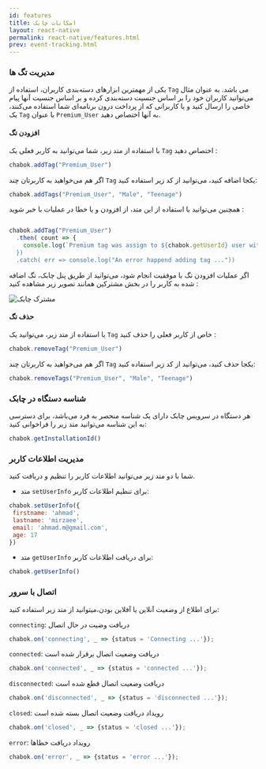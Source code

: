 ```yaml
---
id: features
title: امکانات‌ چابک 
layout: react-native
permalink: react-native/features.html
prev: event-tracking.html
---
```

### مدیریت تگ ها
یکی از مهمترین ابزارهای دسته‌بندی کاربران، استفاده از `Tag` می باشد. به عنوان مثال می‌توانید کاربران خود را بر اساس جنسیت دسته‌بندی کرده و بر اساس جنسیت آنها پیام خاصی را ارسال کنید و یا کاربرانی که از پرداخت درون برنامه‌ای شما استفاده می‌کنند، یک `Tag` با عنوان `Premium_User` به آنها اختصاص دهید.

#### افزودن تگ
با استفاده از متد زیر، شما می‌توانید به کاربر فعلی یک `Tag` اختصاص دهید :

```javascript
chabok.addTag("Premium_User")
```
اگر هم می‌خواهید به کاربرتان چند `Tag` یکجا اضافه کنید، می‌توانید از کد زیر استفاده کنید:

```javascript
chabok.addTags("Premium_User", "Male", "Teenage")
```

همچنین می‌توانید با استفاده از این متد، از افزودن و یا خطا در عملیات با خبر شوید :
```javascript

chabok.addTag("Premium_User")
  .then( count => {
    console.log(`Premium tag was assign to ${chabok.getUserId} user with ${count} devices")
  })
  .catch( err => console.log("An error happend adding tag ..."))
```
اگر عملیات افزودن تگ با موفقیت انجام شود، می‌توانید از طریق پنل چابک، تگ اضافه شده به کاربر را در بخش مشترکین همانند تصویر زیر مشاهده کنید :

![مشترک چابک](http://uupload.ir/files/ujp8__1x-ios_device.png)

#### حذف تگ
با استفاده از متد زیر، می‌توانید یک `Tag` خاص از کاربر فعلی را حذف کنید :

```javascript
chabok.removeTag("Premium_User")
```

اگر هم می‌خواهید به کاربرتان چند `Tag` یکجا حذف کنید، می‌توانید از کد زیر استفاده کنید:

```javascript
chabok.removeTags("Premium_User", "Male", "Teenage")
```

### شناسه دستگاه در چابک
هر دستگاه در سرویس چابک دارای یک شناسه منحصر به فرد می‌باشد، برای دسترسی به این شناسه می‌توانید متد زیر را فراخوانی کنید:
```javascript
chabok.getInstallationId()
```
### مدیریت اطلاعات کاربر
شما با دو متد زیر می‌توانید اطلاعات کاربر را تنظیم و دریافت کنید. 

- متد `setUserInfo` برای تنظیم اطلاعات کاربر:

```javascript
chabok.setUserInfo({
 firstname: 'ahmad',
 lastname: 'mirzaee',
 email: 'ahmad.m@gmail.com',
 age: 17
})
```
- متد `getUserInfo` برای دریافت اطلاعات کاربر:

```javascript
chabok.getUserInfo()
```

### اتصال با سرور
برای اطلاع از وضعیت آنلاین یا آفلاین بودن،میتوانید از متد زیر استفاده کنید:

`connecting`: دریافت وضیت در حال اتصال

```javascript
chabok.on('connecting', _ => {status = 'Connecting ...'}); 
```

`connected`: دریافت وضعیت اتصال برقرار شده است

```javascript
chabok.on('connected', _ => {status = 'connected ...'}); 
```

`disconnected`: دریافت وضعیت اتصال قطع شده است

```javascript
chabok.on('disconnected', _ => {status = 'disconnected ...'}); 
```
`closed`: رویداد دریافت وضعیت اتصال بسته شده است

```javascript
chabok.on('closed', _ => {status = 'closed ...'}); 
```

`error`: رویداد دریافت خطا‌ها 

```javascript
chabok.on('error', _ => {status = 'error ...'}); 
```







